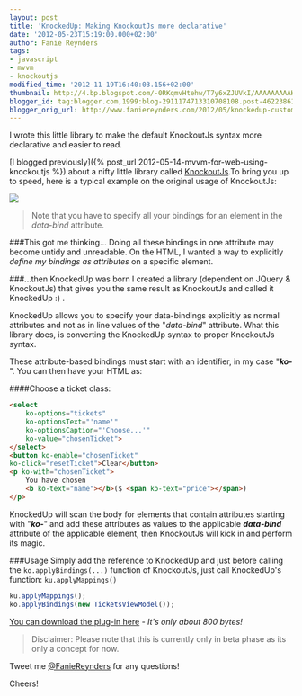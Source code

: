 ```yaml
---
layout: post
title: 'KnockedUp: Making KnockoutJs more declarative'
date: '2012-05-23T15:19:00.000+02:00'
author: Fanie Reynders
tags:
- javascript
- mvvm
- knockoutjs
modified_time: '2012-11-19T16:40:03.156+02:00'
thumbnail: http://4.bp.blogspot.com/-0RKqmvHtehw/T7y6xZJUVkI/AAAAAAAAAK8/mNSSL3LvMWQ/s72-c/homepage-example.png
blogger_id: tag:blogger.com,1999:blog-2911174713310708108.post-4622386127758735671
blogger_orig_url: http://www.faniereynders.com/2012/05/knockedup-customizing-use-of-knockoutjs.html
---
```


I wrote this little library to make the default KnockoutJs syntax more declarative and easier to read.

<!--more-->

[I blogged previously]({% post_url 2012-05-14-mvvm-for-web-using-knockoutjs %}) about a nifty little library called <a href="http://knockoutjs.com/" target="_blank">KnockoutJs</a>.To bring you up to speed, here is a typical example on the original usage of KnockoutJs:
	
<a href="http://4.bp.blogspot.com/-0RKqmvHtehw/T7y6xZJUVkI/AAAAAAAAAK8/mNSSL3LvMWQ/s1600/homepage-example.png" imageanchor="1"><img border="0" src="http://4.bp.blogspot.com/-0RKqmvHtehw/T7y6xZJUVkI/AAAAAAAAAK8/mNSSL3LvMWQ/s1600/homepage-example.png" /></a>

> Note that you have to specify all your bindings for an element in the *data-bind* attribute.

###This got me thinking...
Doing all these bindings in one attribute may become untidy and unreadable. On the HTML, I wanted a way to explicitly <em>define my bindings as attributes</em> on a specific element.

###...then KnockedUp was born
I created a library (dependent on JQuery & KnockoutJs) that gives you the same result as KnockoutJs and called it KnockedUp :) .

KnockedUp allows you to specify your data-bindings explicitly as normal attributes and not as in line values of the "*data-bind*" attribute. What this library does, is converting the KnockedUp syntax to proper KnockoutJs syntax.

These attribute-based bindings must start with an identifier, in my case "<strong><em>ko-</em></strong>". You can then have your HTML as:

####Choose a ticket class:
```html
<select 
	ko-options="tickets" 
	ko-optionsText="'name'"
	ko-optionsCaption="'Choose...'"
	ko-value="chosenTicket">
</select>
<button ko-enable="chosenTicket"
ko-click="resetTicket">Clear</button>
<p ko-with="chosenTicket">
	You have chosen
	<b ko-text="name"></b>($ <span ko-text="price"></span>)
</p>
```

KnockedUp will scan the body for elements that contain attributes starting with "<strong><em>ko-</em></strong>" and add these attributes as values to the applicable <strong><em>data-bind</em></strong> attribute of the applicable element, then KnockoutJs will kick in and perform its magic.
	
###Usage
Simply add the reference to KnockedUp and just before calling the `ko.applyBindings(...)` function of KnockoutJs, just call KnockedUp's function: `ku.applyMappings()`

```javascript
ku.applyMappings();
ko.applyBindings(new TicketsViewModel());
```

<a href="https://skydrive.live.com/redir?resid=4F6380499064F637!203" target="_blank">You can download the plug-in here</a> - *It's only about 800 bytes!*

> Disclaimer: Please note that this is currently only in beta phase as its only a concept for now.

Tweet me <a href="http://twitter.com/faniereynders" target="_blank">@FanieReynders</a> for any questions!

Cheers!